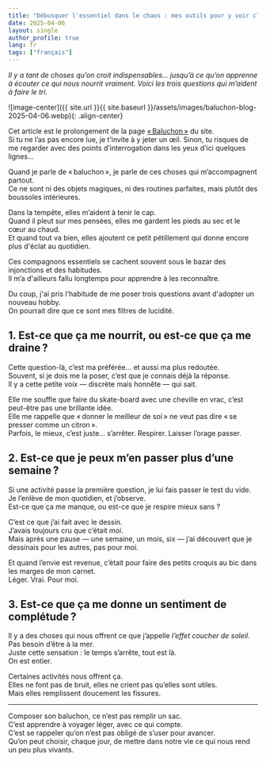 ```yaml
---
title: "Débusquer l'essentiel dans le chaos : mes outils pour y voir clair"
date: 2025-04-06
layout: single
author_profile: true
lang: fr
tags: ["français"]
---
```


*Il y a tant de choses qu’on croit indispensables… jusqu’à ce qu’on apprenne à écouter ce qui nous nourrit vraiment. Voici les trois questions qui m’aident à faire le tri.*

![image-center]({{ site.url }}{{ site.baseurl }}/assets/images/baluchon-blog-2025-04-06.webp){: .align-center}

Cet article est le prolongement de la page [« Baluchon »](/baluchon/) du site.  
Si tu ne l’as pas encore lue, je t’invite à y jeter un œil. Sinon, tu risques de me regarder avec des points d’interrogation dans les yeux d’ici quelques lignes…

Quand je parle de « baluchon », je parle de ces choses qui m’accompagnent partout.  
Ce ne sont ni des objets magiques, ni des routines parfaites, mais plutôt des boussoles intérieures.  

Dans la tempête, elles m’aident à tenir le cap.  
Quand il pleut sur mes pensées, elles me gardent les pieds au sec et le cœur au chaud.  
Et quand tout va bien, elles ajoutent ce petit pétillement qui donne encore plus d'éclat au quotidien.

Ces compagnons essentiels se cachent souvent sous le bazar des injonctions et des habitudes.  
Il m’a d'ailleurs fallu longtemps pour apprendre à les reconnaître.

Du coup, j'ai pris l'habitude de me poser trois questions avant d'adopter un nouveau hobby.  
On pourrait dire que ce sont mes filtres de lucidité.

## 1. Est-ce que ça me nourrit, ou est-ce que ça me draine ?

Cette question-là, c’est ma préférée… et aussi ma plus redoutée.  
Souvent, si je dois me la poser, c’est que je connais déjà la réponse.  
Il y a cette petite voix — discrète mais honnête — qui sait.

Elle me souffle que faire du skate-board avec une cheville en vrac, c’est peut-être pas une brillante idée.  
Elle me rappelle que « donner le meilleur de soi » ne veut pas dire « se presser comme un citron ».  
Parfois, le mieux, c’est juste… s’arrêter. Respirer. Laisser l’orage passer.

## 2. Est-ce que je peux m’en passer plus d’une semaine ?

Si une activité passe la première question, je lui fais passer le test du vide.  
Je l’enlève de mon quotidien, et j’observe.  
Est-ce que ça me manque, ou est-ce que je respire mieux sans ?

C’est ce que j’ai fait avec le dessin.  
J’avais toujours cru que c’était *moi*.  
Mais après une pause — une semaine, un mois, six — j’ai découvert que je dessinais pour les autres, pas pour moi.

Et quand l’envie est revenue, c’était pour faire des petits croquis au bic dans les marges de mon carnet.  
Léger. Vrai. Pour moi.

## 3. Est-ce que ça me donne un sentiment de complétude ?

Il y a des choses qui nous offrent ce que j’appelle *l’effet coucher de soleil*.  
Pas besoin d’être à la mer.  
Juste cette sensation : le temps s’arrête, tout est là.  
On est entier.

Certaines activités nous offrent ça.  
Elles ne font pas de bruit, elles ne crient pas qu’elles sont utiles.  
Mais elles remplissent doucement les fissures.

---

Composer son baluchon, ce n’est pas remplir un sac.  
C’est apprendre à voyager léger, avec ce qui compte.  
C’est se rappeler qu’on n’est pas obligé de s’user pour avancer.  
Qu’on peut choisir, chaque jour, de mettre dans notre vie ce qui nous rend un peu plus vivants.
